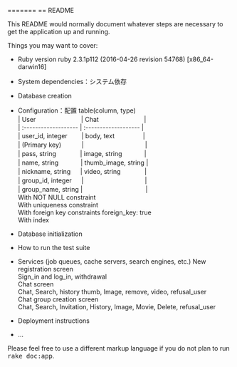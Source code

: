 =======
== README

This README would normally document whatever steps are necessary to get the
application up and running.

Things you may want to cover:

* Ruby version
ruby 2.3.1p112 (2016-04-26 revision 54768) [x86_64-darwin16]

 * System dependencies：システム依存

 * Database creation
 
 * Configuration：配置 table(column, type)  
 |  User　　　　　　　 |  Chat　　　　　　　 |  
 | :------------------- | :------------------- |  
 | user_id, integer　　 | body, text 　　　　 |  
 |  (Primary key)　　　 | 　　　　　　　　 　 |  
 | pass, string 　 　 　| image, string　　 　 |  
 | name, string　 　 　| thumb_image, string |  
 | nickname, string 　 | video, string　 　 　 |  
 | group_id, integer 　 | 　　　　　　　　 　 |  
 | group_name, string | 　　　　　　　 　 　 |  
 With NOT NULL constraint  
 With uniqueness constraint  
 With foreign key constraints foreign_key: true  
 With index  

* Database initialization

* How to run the test suite

* Services (job queues, cache servers, search engines, etc.)
 New registration screen  
 Sign_in and log_in, withdrawal  
 Chat screen  
 Chat, Search, history thumb, Image, remove, video, refusal_user  
 Chat group creation screen  
 Chat, Search, Invitation, History, Image, Movie, Delete, refusal_user  

* Deployment instructions

* ...


 Please feel free to use a different markup language if you do not plan to run
 <tt>rake doc:app</tt>.

